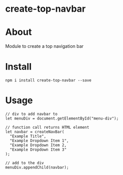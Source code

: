 # create-top-navbar

# About

Module to create a top navigation bar

# Install

`npm i install create-top-navbar --save`

# Usage

```
// div to add navbar to
let menuDiv = document.getElementById("menu-div");

// function call returns HTML element
let navbar = createNavBar(
  "Example Title",
  "Example Dropdown Item 1",
  "Example Dropdown Item 2,
  "Example Dropdown Item 3"
);

// add to the div
menuDiv.appendChild(navbar);
```
